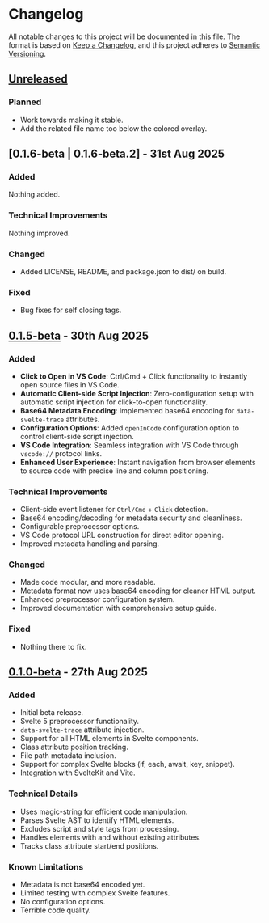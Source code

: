 # Changelog

All notable changes to this project will be documented in this file.
The format is based on [Keep a Changelog](https://keepachangelog.com/en/1.0.0/),
and this project adheres to [Semantic Versioning](https://semver.org/spec/v2.0.0.html).

## [Unreleased]

### Planned

- Work towards making it stable.
- Add the related file name too below the colored overlay.

## [0.1.6-beta | 0.1.6-beta.2] - 31st Aug 2025

### Added

Nothing added.

### Technical Improvements

Nothing improved.

### Changed

- Added LICENSE, README, and package.json to dist/ on build.

### Fixed

- Bug fixes for self closing tags.

## [0.1.5-beta] - 30th Aug 2025

### Added

- **Click to Open in VS Code**: Ctrl/Cmd + Click functionality to instantly open source files in VS Code.
- **Automatic Client-side Script Injection**: Zero-configuration setup with automatic script injection for click-to-open functionality.
- **Base64 Metadata Encoding**: Implemented base64 encoding for `data-svelte-trace` attributes.
- **Configuration Options**: Added `openInCode` configuration option to control client-side script injection.
- **VS Code Integration**: Seamless integration with VS Code through `vscode://` protocol links.
- **Enhanced User Experience**: Instant navigation from browser elements to source code with precise line and column positioning.

### Technical Improvements

- Client-side event listener for `Ctrl/Cmd` + `Click` detection.
- Base64 encoding/decoding for metadata security and cleanliness.
- Configurable preprocessor options.
- VS Code protocol URL construction for direct editor opening.
- Improved metadata handling and parsing.

### Changed

- Made code modular, and more readable.
- Metadata format now uses base64 encoding for cleaner HTML output.
- Enhanced preprocessor configuration system.
- Improved documentation with comprehensive setup guide.

### Fixed

- Nothing there to fix.

## [0.1.0-beta] - 27th Aug 2025

### Added

- Initial beta release.
- Svelte 5 preprocessor functionality.
- `data-svelte-trace` attribute injection.
- Support for all HTML elements in Svelte components.
- Class attribute position tracking.
- File path metadata inclusion.
- Support for complex Svelte blocks (if, each, await, key, snippet).
- Integration with SvelteKit and Vite.

### Technical Details

- Uses magic-string for efficient code manipulation.
- Parses Svelte AST to identify HTML elements.
- Excludes script and style tags from processing.
- Handles elements with and without existing attributes.
- Tracks class attribute start/end positions.

### Known Limitations

- Metadata is not base64 encoded yet.
- Limited testing with complex Svelte features.
- No configuration options.
- Terrible code quality.

[Unreleased]: https://github.com/Git002/svelte-trace/compare/v0.1.5-beta...HEAD
[0.1.5-beta]: https://github.com/Git002/svelte-trace/compare/v0.1.0-beta.1...v0.1.5-beta
[0.1.0-beta]: https://github.com/Git002/svelte-trace/releases/tag/v0.1.0-beta.1
